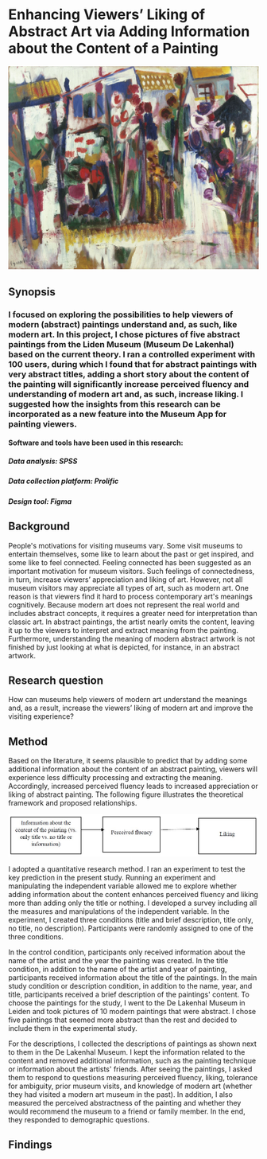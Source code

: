 # Enhancing Viewers’ Liking of Abstract Art via Adding Information about the Content of a Painting
![header](/Assets/Garden.jpg)
## Synopsis
### I focused on exploring the possibilities to help viewers of modern (abstract) paintings understand and, as such, like modern art. In this project, I chose pictures of five abstract paintings from the Liden Museum (Museum De Lakenhal) based on the current theory. I ran a controlled experiment with 100 users, during which I found that for abstract paintings with very abstract titles, adding a short story about the content of the painting will significantly increase perceived fluency and understanding of modern art and, as such, increase liking. I suggested how the insights from this research can be incorporated as a new feature into the Museum App for painting viewers.
#### Software and tools have been used in this research:
##### Data analysis: SPSS
##### Data collection platform: Prolific
##### Design tool: Figma
## Background
People's motivations for visiting museums vary. Some visit museums to entertain themselves, some like to learn about the past or get inspired, and some like to feel connected. Feeling connected has been suggested as an important motivation for museum visitors. Such feelings of connectedness, in turn, increase viewers’ appreciation and liking of art. However, not all museum visitors may appreciate all types of art, such as modern art. One reason is that viewers find it hard to process contemporary art's meanings cognitively. Because modern art does not represent the real world and includes abstract concepts, it requires a greater need for interpretation than classic art. In abstract paintings, the artist nearly omits the content, leaving it up to the viewers to interpret and extract meaning from the painting. Furthermore, understanding the meaning of modern abstract artwork is not finished by just looking at what is depicted, for instance, in an abstract artwork.
## Research question
How can museums help viewers of modern art understand the meanings and, as a result, increase the viewers’ liking of modern art and improve the visiting experience?
## Method
Based on the literature, it seems plausible to predict that by adding some additional information about the content of an abstract painting, viewers will experience less difficulty processing and extracting the meaning. Accordingly, increased perceived fluency leads to increased appreciation or liking of abstract painting. The following figure illustrates the theoretical framework and proposed relationships.

![framwork](/Assets/framwork.jpg)

I adopted a quantitative research method. I ran an experiment to test the key prediction in the present study. Running an experiment and manipulating the independent variable allowed me to explore whether adding information about the content enhances perceived fluency and liking more than adding only the title or nothing. I developed a survey including all the measures and manipulations of the independent variable. In the experiment, I created three conditions (title and brief description, title only, no title, no description). Participants were randomly assigned to one of the three conditions.

In the control condition, participants only received information about the name of the artist and the year the painting was created. In the title condition, in addition to the name of the artist and year of painting, participants received information about the title of the paintings. In the main study condition or description condition, in addition to the name, year, and title, participants received a brief description of the paintings' content. To choose the paintings for the study, I went to the De Lakenhal Museum in Leiden and took pictures of 10 modern paintings that were abstract. I chose five paintings that seemed more abstract than the rest and decided to include them in the experimental study.

For the descriptions, I collected the descriptions of paintings as shown next to them in the De Lakenhal Museum. I kept the information related to the content and removed additional information, such as the painting technique or information about the artists' friends. After seeing the paintings, I asked them to respond to questions measuring perceived fluency, liking, tolerance for ambiguity, prior museum visits, and knowledge of modern art (whether they had visited a modern art museum in the past). In addition, I also measured the perceived abstractness of the painting and whether they would recommend the museum to a friend or family member. In the end, they responded to demographic questions.
## Findings











